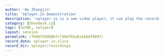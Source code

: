 ```yaml
---
author: 'Wu Zhangjin'
title: 'Vplayer.Io Demonstration'
description: 'vplayer.io is a new video player, it can play the recorded VNC sessions in noVNC format!'
category: [Showdesk.io]
tags: [noVNC, vplayer]
layout: session
permalink: /fb06f5b908bfcf4b07b5a6a1b6df0897/
record_data: vplayer.io.slice
record_dir: vplayer/recordings
---
```

